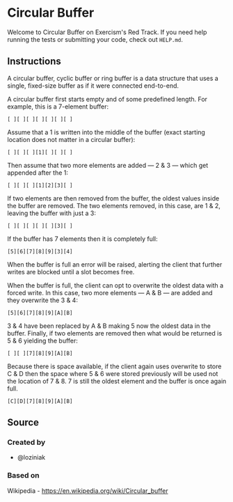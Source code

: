 # Circular Buffer

Welcome to Circular Buffer on Exercism's Red Track.
If you need help running the tests or submitting your code, check out `HELP.md`.

## Instructions

A circular buffer, cyclic buffer or ring buffer is a data structure that uses a single, fixed-size buffer as if it were connected end-to-end.

A circular buffer first starts empty and of some predefined length.
For example, this is a 7-element buffer:

```text
[ ][ ][ ][ ][ ][ ][ ]
```

Assume that a 1 is written into the middle of the buffer (exact starting location does not matter in a circular buffer):

```text
[ ][ ][ ][1][ ][ ][ ]
```

Then assume that two more elements are added — 2 & 3 — which get appended after the 1:

```text
[ ][ ][ ][1][2][3][ ]
```

If two elements are then removed from the buffer, the oldest values inside the buffer are removed.
The two elements removed, in this case, are 1 & 2, leaving the buffer with just a 3:

```text
[ ][ ][ ][ ][ ][3][ ]
```

If the buffer has 7 elements then it is completely full:

```text
[5][6][7][8][9][3][4]
```

When the buffer is full an error will be raised, alerting the client that further writes are blocked until a slot becomes free.

When the buffer is full, the client can opt to overwrite the oldest data with a forced write.
In this case, two more elements — A & B — are added and they overwrite the 3 & 4:

```text
[5][6][7][8][9][A][B]
```

3 & 4 have been replaced by A & B making 5 now the oldest data in the buffer.
Finally, if two elements are removed then what would be returned is 5 & 6 yielding the buffer:

```text
[ ][ ][7][8][9][A][B]
```

Because there is space available, if the client again uses overwrite to store C & D then the space where 5 & 6 were stored previously will be used not the location of 7 & 8.
7 is still the oldest element and the buffer is once again full.

```text
[C][D][7][8][9][A][B]
```

## Source

### Created by

- @loziniak

### Based on

Wikipedia - https://en.wikipedia.org/wiki/Circular_buffer